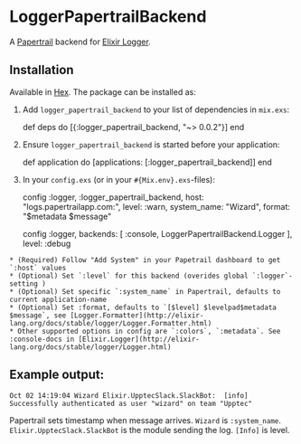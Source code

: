 # LoggerPapertrailBackend

A [Papertrail](https://papertrailapp.com) backend for [Elixir Logger](http://elixir-lang.org/docs/stable/logger/Logger.html).

## Installation

Available in [Hex](https://hex.pm). The package can be installed as:

  1. Add `logger_papertrail_backend` to your list of dependencies in `mix.exs`:

        def deps do
          [{:logger_papertrail_backend, "~> 0.0.2"}]
        end

  2. Ensure `logger_papertrail_backend` is started before your application:

        def application do
          [applications: [:logger_papertrail_backend]]
        end

  3. In your `config.exs` (or in your `#{Mix.env}.exs`-files):

        config :logger, :logger_papertrail_backend,
          host: "logs.papertrailapp.com:<port>",
          level: :warn,
          system_name: "Wizard",
          format: "$metadata $message"


        config :logger,
          backends: [ :console,
            LoggerPapertrailBackend.Logger
          ],
          level: :debug

    * (Required) Follow "Add System" in your Papetrail dashboard to get `:host` values
    * (Optional) Set `:level` for this backend (overides global `:logger`-setting )
    * (Optional) Set specific `:system_name` in Papertrail, defaults to current application-name
    * (Optional) Set :format, defaults to `[$level] $levelpad$metadata $message`, see [Logger.Formatter](http://elixir-lang.org/docs/stable/logger/Logger.Formatter.html)
    * Other supported options in config are `:colors`, `:metadata`. See :console-docs in [Elixir.Logger](http://elixir-lang.org/docs/stable/logger/Logger.html)




## Example output:

`Oct 02 14:19:04 Wizard Elixir.UpptecSlack.SlackBot:  [info]   Successfully authenticated as user "wizard" on team "Upptec"`


Papertrail sets timestamp when message arrives. `Wizard` is `:system_name`. `Elixir.UpptecSlack.SlackBot` is the module sending the log. `[Info]` is level.
